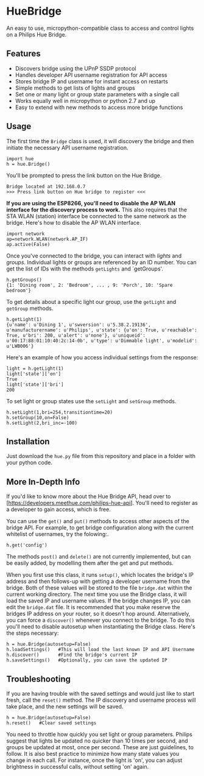 # HueBridge
An easy to use, micropython-compatible class to access and control lights on a Philips Hue Bridge.

## Features
* Discovers bridge using the UPnP SSDP protocol
* Handles developer API username registration for API access
* Stores bridge IP and username for instant access on restarts
* Simple methods to get lists of lights and groups
* Set one or many light or group state parameters with a single call
* Works equally well in micropython or python 2.7 and up
* Easy to extend with new methods to access more bridge functions

## Usage
The first time the `Bridge` class is used, it will discovery the bridge and then initiate the necessary API username registration. 
```
import hue
h = hue.Bridge()
```
You'll be prompted to press the link button on the Hue Bridge.
```
Bridge located at 192.168.0.7
>>> Press link button on Hue bridge to register <<<
```
**If you are using the ESP8266, you'll need to disable the AP WLAN interface for the discovery process to work.**  This also requires that the STA WLAN (station) interface be connected to the same network as the bridge.  Here's how to disable the AP WLAN interface.
```
import network
ap=network.WLAN(network.AP_IF)
ap.active(False)
```
Once you've connected to the bridge, you can interact with *lights* and *groups*.  Individual lights or groups are referenced by an ID number.  You can get the list of IDs with the methods `getLights` and `getGroups'.
```
h.getGroups()
{1: 'Dining room', 2: 'Bedroom', ... , 9: 'Porch', 10: 'Spare bedroom'}
```
To get details about a specific light our group, use the `getLight` and `getGroup` methods.
```
h.getLight(1)
{u'name': u'Dining 1', u'swversion': u'5.38.2.19136', u'manufacturername': u'Philips', u'state': {u'on': True, u'reachable': True, u'bri': 200, u'alert': u'none'}, u'uniqueid': u'00:17:88:01:10:40:2c:14-0b', u'type': u'Dimmable light', u'modelid': u'LWB006'}
```
Here's an example of how you access individual settings from the response:
```
light = h.getLight(1)
light['state']['on']
True
light['state']['bri']
200
```
To set light or group states use the `setLight` and `setGroup` methods.
```
h.setLight(1,bri=254,transitiontime=20)
h.setGroup(10,on=False)
h.setLight(2,bri_inc=-100)
```

## Installation
Just download the `hue.py` file from this repository and place in a folder with your python code.

## More In-Depth Info
If you'd like to know more about the Hue Bridge API, head over to [https://developers.meethue.com/philips-hue-api].  You'll need to register as a developer to gain access, which is free.

You can use the `get()` and `put()` methods to access other aspects of the bridge API. For example, to get bridge configuration along with the current whitelist of usernames, try the folowing:.
```
h.get('config')
```
The methods `post()` and `delete()` are not currently implemented, but can be easily added, by modelling them after the get and put methods.

When you first use this class, it runs `setup()`, which locates the bridge's IP address and then follows-up with getting a developer username from the bridge.  Both of these values will be stored to the file `bridge.dat` within the current working directory.  The next time you use the Bridge class, it will load the saved IP and username values.
If the bridge changes IP, you can edit the `bridge.dat` file.  It is recommended that you make reserve the bridges IP address on your router, so it doesn't hop around. Alternatively, you can force a `discover()` whenever you connect to the bridge.  To do this you'll need to disable autosetup when instantiating the Bridge class. Here's the steps necessary:
```
h = hue.Bridge(autosetup=False)
h.loadSettings()   #This will load the last known IP and API Username
h.discover()       #Find the bridge's current IP
h.saveSettings()   #Optionally, you can save the updated IP
```

## Troubleshooting
If you are having trouble with the saved settings and would just like to start fresh, call the `reset()` method.  The IP discovery and username process will take place, and the new settings will be saved.  
```
h = hue.Bridge(autosetup=False)
h.reset()   #Clear saved settings
```
You need to throttle how quickly you set light or group parameters.  Philips suggest that lights be updated no quicker than 10 times per second, and groups be updated at most, once per second.  These are just guidelines, to follow.  It is also best practice to minimize how many state values you change in each call.  For instance, once the light is 'on', you can adjust brightness in successful calls, without setting 'on' again.
